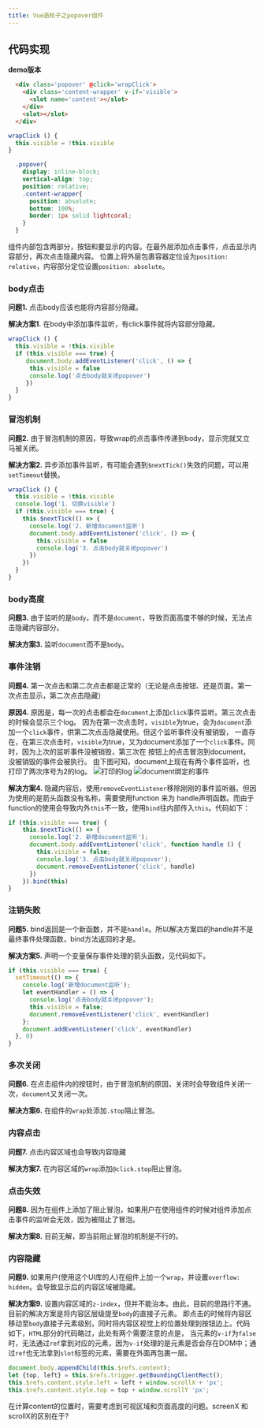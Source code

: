 ```yaml
---
title: Vue造轮子之popover组件
---
```


## 代码实现
**demo版本**
```html
  <div class='popover' @click='wrapClick'>
    <div class='content-wrapper' v-if='visible'>
      <slot name='content'></slot>
    </div>
    <slot></slot>
  </div>
```
```javascript
wrapClick () {
  this.visible = !this.visible
}
```
```scss
  .popover{
    display: inline-block;
    vertical-align: top;
    position: relative;
    .content-wrapper{
      position: absolute;
      bottom: 100%;
      border: 1px solid lightcoral;
    }
  }
```
组件内部包含两部分，按钮和要显示的内容。在最外层添加点击事件，点击显示内容部分，再次点击隐藏内容。
位置上将外层包裹容器定位设为`position: relative`，内容部分定位设置`position: absolute`。

### body点击
**问题1.** 点击body应该也能将内容部分隐藏。

**解决方案1.** 在body中添加事件监听，有click事件就将内容部分隐藏。
```javascript
wrapClick () {
  this.visible = !this.visible
  if (this.visible === true) {
     document.body.addEventListener('click', () => {
      this.visible = false
      console.log('点击body就关闭popover')
     })
  } 
}
```

### 冒泡机制
**问题2.** 由于冒泡机制的原因，导致wrap的点击事件传递到body，显示完就又立马被关闭。

**解决方案2.** 异步添加事件监听，有可能会遇到`$nextTick()`失效的问题，可以用`setTimeout`替换。
```javascript
wrapClick () {
  this.visible = !this.visible
  console.log('1. 切换visible')
  if (this.visible === true) {
    this.$nextTick(() => {
      console.log('2. 新增document监听')
      document.body.addEventListener('click', () => {
        this.visible = false
        console.log('3. 点击body就关闭popover')
      })
    })
  } 
}
```

### body高度
**问题3.** 由于监听的是`body`，而不是`document`，导致页面高度不够的时候，无法点击隐藏内容部分。

**解决方案3.** 监听`document`而不是`body`。

### 事件注销
**问题4.** 第一次点击和第二次点击都是正常的（无论是点击按钮、还是页面。第一次点击显示，第二次点击隐藏）

**原因4.** 原因是，每一次的点击都会在`document`上添加`click`事件监听。第三次点击的时候会显示三个log。
因为在第一次点击时，`visible`为true，会为`document`添加一个`click`事件，供第二次点击隐藏使用。但这个监听事件没有被销毁，
一直存在，在第三次点击时，`visible`为true，又为document添加了一个`click`事件。同时，因为上次的监听事件没被销毁，第三次在
按钮上的点击冒泡到document，没被销毁的事件会被执行。
由下图可知，document上现在有两个事件监听，也打印了两次序号为2的log。
![打印的log](https://i.loli.net/2020/06/05/qtVPap7XWDGRM1u.png)
![document绑定的事件](https://i.loli.net/2020/06/05/mdFvkXONZwhtHJy.png)

**解决方案4.** 隐藏内容后，使用`removeEventListener`移除刚刚的事件监听器。但因为使用的是箭头函数没有名称，需要使用function 来为
handle声明函数。而由于function的使用会导致内外`this`不一致，使用`bind`往内部传入`this`。代码如下：
```javascript
if (this.visible === true) {
    this.$nextTick(() => {
      console.log('2. 新增document监听');
      document.body.addEventListener('click', function handle () {
        this.visible = false;
        console.log('3. 点击body就关闭popover');
        document.removeEventListener('click', handle)
      })
    }).bind(this)
} 
```

### 注销失败
**问题5.** bind返回是一个新函数，并不是`handle`。所以解决方案四的handle并不是最终事件处理函数，bind方法返回的才是。

**解决方案5.** 声明一个变量保存事件处理的箭头函数，见代码如下。
```javascript
if (this.visible === true) {
  setTimeout(() => {
    console.log('新增document监听');
    let eventHandler = () => {
      console.log('点击body就关闭popover');
      this.visible = false;
      document.removeEventListener('click', eventHandler)
    };
    document.addEventListener('click', eventHandler)
  }, 0)
}
```

### 多次关闭
**问题6.** 在点击组件内的按钮时，由于冒泡机制的原因，关闭时会导致组件关闭一次，`document`又关闭一次。

**解决方案6.** 在组件的`wrap`处添加`.stop`阻止冒泡。

### 内容点击
**问题7.** 点击内容区域也会导致内容隐藏

**解决方案7.** 在内容区域的`wrap`添加`@click.stop`阻止冒泡。

### 点击失效
**问题8.** 因为在组件上添加了阻止冒泡，如果用户在使用组件的时候对组件添加点击事件的监听会无效，因为被阻止了冒泡。

**解决方案8.** 目前无解，即当前阻止冒泡的机制是不行的。

### 内容隐藏
**问题9.** 如果用户(使用这个UI库的人)在组件上加一个`wrap`，并设置`overflow: hidden`。会导致显示后的内容区域被隐藏。

**解决方案9.** 设置内容区域的`z-index`，但并不能治本。由此，目前的思路行不通。目前的解决方案是将内容区层级提至`body`的直接子元素。
即点击的时候将内容区移动至`body`直接子元素级别，同时将内容区视觉上的位置处理到按钮边上。代码如下，`HTML`部分的代码略过，此处有两个需要注意的点是，
当元素的`v-if`为`false`时，无法通过`ref`拿到对应的元素，因为`v-if`处理的是元素是否会存在DOM中；通过`ref`也无法拿到`slot`标签的元素，需要在外面再包裹一层。
```javascript {3}
document.body.appendChild(this.$refs.content);
let {top, left} = this.$refs.trigger.getBoundingClientRect();
this.$refs.content.style.left = left + window.scrollX + 'px';
this.$refs.content.style.top = top + window.scrollY 'px';
```
在计算content的位置时，需要考虑到可视区域和页面高度的问题。screenX 和scrollX的区别在于?